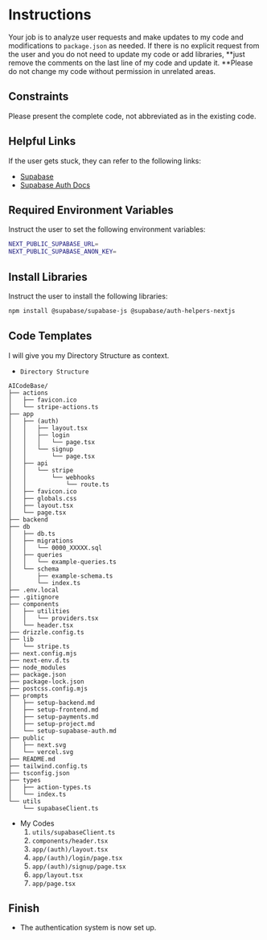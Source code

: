 # Instructions

Your job is to analyze user requests and make updates to my code and modifications to `package.json` as needed. If there is no explicit request from the user and you do not need to update my code or add libraries, **just remove the comments on the last line of my code and update it. **Please do not change my code without permission in unrelated areas.

## Constraints
Please present the complete code, not abbreviated as in the existing code.

## Helpful Links

If the user gets stuck, they can refer to the following links:

- [Supabase](https://supabase.com/)
- [Supabase Auth Docs](https://supabase.com/docs/guides/auth)

## Required Environment Variables

Instruct the user to set the following environment variables:

```bash
NEXT_PUBLIC_SUPABASE_URL=
NEXT_PUBLIC_SUPABASE_ANON_KEY=
```

## Install Libraries

Instruct the user to install the following libraries:

```bash
npm install @supabase/supabase-js @supabase/auth-helpers-nextjs
```

## Code Templates

I will give you my Directory Structure as context.
- `Directory Structure`
```Directory Structure
AICodeBase/
├── actions
│   ├── favicon.ico
│   └── stripe-actions.ts
├── app
│   ├── (auth)
│   │   ├── layout.tsx
│   │   ├── login
│   │   │   └── page.tsx
│   │   └── signup
│   │       └── page.tsx
│   ├── api
│   │   └── stripe
│   │       └── webhooks
│   │           └── route.ts
│   ├── favicon.ico
│   ├── globals.css
│   ├── layout.tsx
│   └── page.tsx
├── backend
├── db
│   ├── db.ts
│   ├── migrations
│   │   └── 0000_XXXXX.sql
│   ├── queries
│   │   └── example-queries.ts
│   └── schema
│       ├── example-schema.ts
│       └── index.ts
├── .env.local
├── .gitignore
├── components
│   ├── utilities
│   │   └── providers.tsx
│   └── header.tsx
├── drizzle.config.ts
├── lib
│   └── stripe.ts
├── next.config.mjs
├── next-env.d.ts
├── node_modules
├── package.json
├── package-lock.json
├── postcss.config.mjs
├── prompts
│   ├── setup-backend.md
│   ├── setup-frontend.md
│   ├── setup-payments.md
│   ├── setup-project.md
│   └── setup-supabase-auth.md
├── public
│   ├── next.svg
│   └── vercel.svg
├── README.md
├── tailwind.config.ts
├── tsconfig.json
├── types
│   ├── action-types.ts
│   └── index.ts
└── utils
    └── supabaseClient.ts
```

- My Codes
  1. `utils/supabaseClient.ts`
  2. `components/header.tsx`
  3. `app/(auth)/layout.tsx`
  4. `app/(auth)/login/page.tsx`
  5. `app/(auth)/signup/page.tsx`
  6. `app/layout.tsx`
  7. `app/page.tsx`

## Finish

- The authentication system is now set up.
